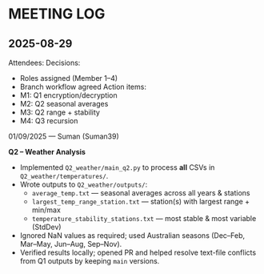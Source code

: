 # MEETING LOG

## 2025-08-29
Attendees: <names>
Decisions:
- Roles assigned (Member 1–4)
- Branch workflow agreed
Action items:
- M1: Q1 encryption/decryption
- M2: Q2 seasonal averages
- M3: Q2 range + stability
- M4: Q3 recursion

01/09/2025 — Suman (Suman39)

**Q2 – Weather Analysis**
- Implemented `Q2_weather/main_q2.py` to process **all** CSVs in `Q2_weather/temperatures/`.
- Wrote outputs to `Q2_weather/outputs/`:
  - `average_temp.txt` — seasonal averages across all years & stations
  - `largest_temp_range_station.txt` — station(s) with largest range + min/max
  - `temperature_stability_stations.txt` — most stable & most variable (StdDev)
- Ignored NaN values as required; used Australian seasons (Dec–Feb, Mar–May, Jun–Aug, Sep–Nov).
- Verified results locally; opened PR and helped resolve text-file conflicts from Q1 outputs by keeping `main` versions.
